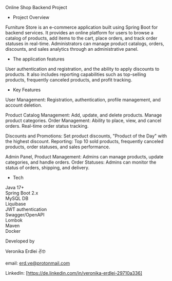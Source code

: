 
Online Shop Backend Project   



* Project Overview

Furniture Store is an e-commerce application built using Spring Boot for backend services. 
It provides an online platform for users to browse a catalog of products, add items to the cart, place orders, and track order statuses in real-time. 
Administrators can manage product catalogs, orders, discounts, and sales analytics through an administrative panel.




* The application features
  
User authentication and registration, and the ability to apply discounts to products. It also includes reporting capabilities such as top-selling products, frequently canceled products, and profit tracking.




*  Key Features

User Management: Registration, authentication, profile management, and account deletion.

Product Catalog Management: Add, update, and delete products. Manage product categories.
Order Management: Ability to place, view, and cancel orders. Real-time order status tracking.

Discounts and Promotions: Set product discounts, "Product of the Day" with the highest discount.
Reporting: Top 10 sold products, frequently canceled products, order statuses, and sales performance.

Admin Panel, Product Management: Admins can manage products, update categories, and handle orders.
Order Statuses: Admins can monitor the status of orders, shipping, and delivery.  





* Tech

Java 17+                
Spring Boot 2.x                    
MySQL DB                             
Liquibase                           
JWT authentication                          
Swagger/OpenAPI                        
Lombok                        
Maven                            
Docker   










Developed by 

Veronika Erdlei       ✌️🤓


email:                    erd.ve@protonmail.com

LinkedIn: [https://de.linkedin.com/in/veronika-erdlei-29710a336]
